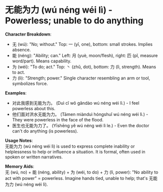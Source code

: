 # **无能为力 (wú néng wéi lì) - Powerless; unable to do anything**

**Character Breakdown**:  
- 无 (wú): "No; without." Top: 一 (yī, one), bottom: small strokes. Implies absence.  
- 能 (néng): "Ability; can." Left: 月 (yuè, moon/flesh), right: 匹 (pǐ, measure word/part). Means capability.  
- 为 (wéi): "To do; act." Top: 丶 (zhǔ, dot), bottom: 力 (lì, strength). Means to act.  
- 力 (lì): "Strength; power." Single character resembling an arm or tool, symbolizes force.

**Examples**:  
- 对此我感到无能为力。 (Duì cǐ wǒ gǎndào wú néng wéi lì.) - I feel powerless about this.  
- 他们面对洪水无能为力。 (Tāmen miànduì hóngshuǐ wú néng wéi lì.) - They were powerless in the face of the flood.  
- 医生也无能为力了。 (Yīshēng yě wú néng wéi lì le.) - Even the doctor can't do anything (is powerless).

**Usage Notes**:  
无能为力 (wú néng wéi lì) is used to express complete inability or helplessness to help or influence a situation. It is formal, often used in spoken or written narratives.

**Memory Aids**:  
无 (wú, no) + 能 (néng, ability) + 为 (wéi, to do) + 力 (lì, power): "No ability to act with power" = powerless. Imagine hands tied, unable to help; that's 无能为力 (wú néng wéi lì).